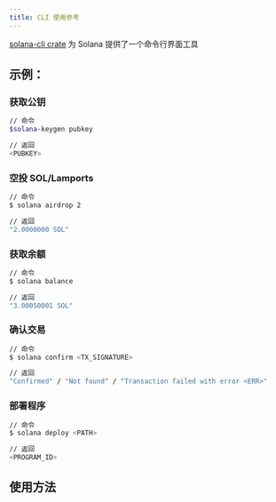 ```yaml
---
title: CLI 使用参考
---
```


[solana-cli crate](https://crates.io/crates/solana-cli) 为 Solana 提供了一个命令行界面工具

## 示例：

### 获取公钥

```bash
// 命令
$solana-keygen pubkey

// 返回
<PUBKEY>
```

### 空投 SOL/Lamports

```bash
// 命令
$ solana airdrop 2

// 返回
"2.0000000 SOL"
```

### 获取余额

```bash
// 命令
$ solana balance

// 返回
"3.00050001 SOL"
```

### 确认交易

```bash
// 命令
$ solana confirm <TX_SIGNATURE>

// 返回
"Confirmed" / "Not found" / "Transaction failed with error <ERR>"
```

### 部署程序

```bash
// 命令
$ solana deploy <PATH>

// 返回
<PROGRAM_ID>
```

## 使用方法
###
```text

```
